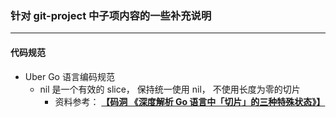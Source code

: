 ### 针对 git-project 中子项内容的一些补充说明

****


#### 代码规范

* Uber Go 语言编码规范
  * nil 是一个有效的 slice， 保持统一使用 nil， 不使用长度为零的切片
    * 资料参考： [**【码洞 《深度解析 Go 语言中「切片」的三种特殊状态》】**](https://juejin.cn/post/6844903712654098446) 
